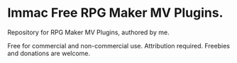 # Immac Free RPG Maker MV Plugins.
Repository for RPG Maker MV Plugins, authored by me.

Free for commercial and non-commercial use.
Attribution required.
Freebies and donations are welcome.
